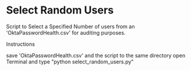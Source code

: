 # Select Random Users

Script to Select a Specified Number of users from an 'OktaPasswordHealth.csv' for auditing purposes.

Instructions

save 'OktaPasswordHealth.csv' and the script to the same directory
open Terminal and type "python select_random_users.py"
